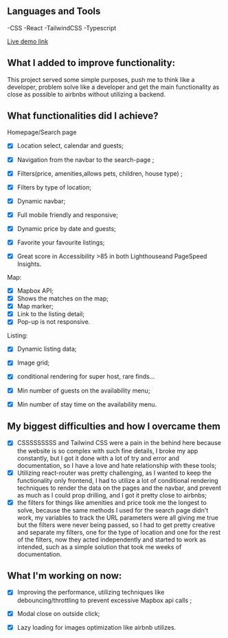 <h2>Languages and Tools</h2>

-CSS
-React
-TailwindCSS
-Typescript

[Live demo link](https://firebnb.vercel.app/)

<h2>What I added to improve functionality:</h2>

This project served some simple purposes, push me to think like a developer, problem solve like a developer and get the main functionality as close as possible to airbnbs without utilizing a backend.

<h2>What functionalities did I achieve?</h2>

Homepage/Search page
- [x]  Location select, calendar and guests;
- [x]  Navigation from the navbar to the search-page ;
- [x]  Filters(price, amenities,allows pets, children, house type) ;
- [x]  Filters by type of location;
- [x]  Dynamic navbar;
- [x]  Full mobile friendly and responsive;
- [x]  Dynamic price by date and guests;
- [x]  Favorite your favourite listings;
- [x]  Great score in Accessibility >85 in both Lighthouseand PageSpeed Insights.


Map:
- [x]  Mapbox API;
- [x]  Shows the matches on the map;
- [x]  Map marker;
- [x]  Link to the listing detail;
- [x]  Pop-up is not responsive.

Listing:

- [x]  Dynamic listing data;
- [x]  Image grid;
- [x]  conditional rendering for super host, rare finds...
- [x]  Min number of guests on the availability menu;
- [x]  Min number of stay time on the availability menu.


<h2>My biggest difficulties and how I overcame them</h2>

- [x]  CSSSSSSSSS and Tailwind CSS were a pain in the behind here because the website is so complex with such fine details, I broke my app constantly, but I got it done with a lot of try and error and documentation, so I have a love and hate relationship with these tools;
- [x] Utilizing react-router was pretty challenging, as I wanted to keep the functionality only frontend, I had to utilize a lot of conditional rendering techniques to render the data on the pages and the navbar, and prevent as much as I could prop drilling, and I got it pretty close to airbnbs;
- [x] the filters for things like amenities and price took me the longest to solve, because the same methods I used for the search page didn't work, my variables to track the URL parameters were all giving me true but the filters were never being passed, so I had to get pretty creative and separate my filters, one for the type of location and one for the rest of the filters, now they acted independently and started to work as intended, such as a simple solution that took me weeks of documentation.

<h2>What I'm working on now:</h2>

- [x] Improving the performance, utilizing techniques like debouncing/throttling to prevent excessive Mapbox api calls ;
- [x] Modal close on outside click;
- [x] Lazy loading for images optimization like airbnb utilizes.





